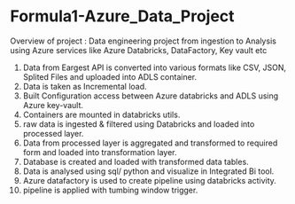# Formula1-Azure_Data_Project

Overview of project : Data engineering project from ingestion to Analysis using Azure services like Azure Databricks, DataFactory, Key vault etc

1) Data from Eargest API is converted into various formats like CSV, JSON, Splited Files and uploaded into ADLS container.
2) Data is taken as Incremental load.
3) Built Configuration access between Azure databricks and ADLS using Azure key-vault.
4) Containers are mounted in databricks utils. 
5) raw data is ingested & filtered using Databricks and loaded into processed layer.
6) Data from processed layer is aggregated and transformed to required form and loaded into transformation layer.
7) Database is created and loaded with transformed data tables.
8) Data is analysed using sql/ python and visualize in Integrated Bi tool.
9) Azure datafactory is used to create pipeline using databricks activity.
10) pipeline is applied with tumbing window trigger.





